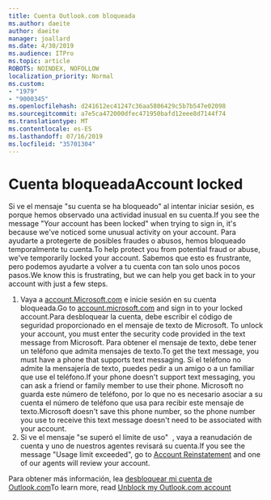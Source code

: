 ```yaml
---
title: Cuenta Outlook.com bloqueada
ms.author: daeite
author: daeite
manager: joallard
ms.date: 4/30/2019
ms.audience: ITPro
ms.topic: article
ROBOTS: NOINDEX, NOFOLLOW
localization_priority: Normal
ms.custom:
- "1979"
- "9000345"
ms.openlocfilehash: d241612ec41247c36aa5806429c5b7b547e02098
ms.sourcegitcommit: a7e5ca472000dfec471950bafd12eee8d7144f74
ms.translationtype: MT
ms.contentlocale: es-ES
ms.lasthandoff: 07/16/2019
ms.locfileid: "35701304"
---
```

# <a name="account-locked"></a><span data-ttu-id="cfa4f-102">Cuenta bloqueada</span><span class="sxs-lookup"><span data-stu-id="cfa4f-102">Account locked</span></span>

<span data-ttu-id="cfa4f-103">Si ve el mensaje "su cuenta se ha bloqueado" al intentar iniciar sesión, es porque hemos observado una actividad inusual en su cuenta.</span><span class="sxs-lookup"><span data-stu-id="cfa4f-103">If you see the message "Your account has been locked" when trying to sign in, it's because we've noticed some unusual activity on your account.</span></span> <span data-ttu-id="cfa4f-104">Para ayudarte a protegerte de posibles fraudes o abusos, hemos bloqueado temporalmente tu cuenta.</span><span class="sxs-lookup"><span data-stu-id="cfa4f-104">To help protect you from potential fraud or abuse, we've temporarily locked your account.</span></span> <span data-ttu-id="cfa4f-105">Sabemos que esto es frustrante, pero podemos ayudarte a volver a tu cuenta con tan solo unos pocos pasos.</span><span class="sxs-lookup"><span data-stu-id="cfa4f-105">We know this is frustrating, but we can help you get back in to your account with just a few steps.</span></span>

1. <span data-ttu-id="cfa4f-106">Vaya a [account.Microsoft.com](https://go.microsoft.com/fwlink/?linkid=2090484) e inicie sesión en su cuenta bloqueada.</span><span class="sxs-lookup"><span data-stu-id="cfa4f-106">Go to [account.microsoft.com](https://go.microsoft.com/fwlink/?linkid=2090484) and sign in to your locked account.</span></span><span data-ttu-id="cfa4f-107">Para desbloquear la cuenta, debe escribir el código de seguridad proporcionado en el mensaje de texto de Microsoft.</span><span class="sxs-lookup"><span data-stu-id="cfa4f-107"> To unlock your account, you must enter the security code provided in the text message from Microsoft.</span></span> <span data-ttu-id="cfa4f-108">Para obtener el mensaje de texto, debe tener un teléfono que admita mensajes de texto.</span><span class="sxs-lookup"><span data-stu-id="cfa4f-108">To get the text message, you must have a phone that supports text messaging.</span></span> <span data-ttu-id="cfa4f-109">Si el teléfono no admite la mensajería de texto, puedes pedir a un amigo o a un familiar que use el teléfono.</span><span class="sxs-lookup"><span data-stu-id="cfa4f-109">If your phone doesn't support text messaging, you can ask a friend or family member to use their phone.</span></span> <span data-ttu-id="cfa4f-110">Microsoft no guarda este número de teléfono, por lo que no es necesario asociar a su cuenta el número de teléfono que usa para recibir este mensaje de texto.</span><span class="sxs-lookup"><span data-stu-id="cfa4f-110">Microsoft doesn't save this phone number, so the phone number you use to receive this text message doesn't need to be associated with your account.</span></span>
2. <span data-ttu-id="cfa4f-111">Si ve el mensaje "se superó el límite de uso" [](https://go.microsoft.com/fwlink/?linkid=2090483) , vaya a reanudación de cuenta y uno de nuestros agentes revisará su cuenta.</span><span class="sxs-lookup"><span data-stu-id="cfa4f-111">If you see the message "Usage limit exceeded", go to [Account Reinstatement](https://go.microsoft.com/fwlink/?linkid=2090483) and one of our agents will review your account.</span></span>

<span data-ttu-id="cfa4f-112">Para obtener más información, lea [desbloquear mi cuenta de Outlook.com](https://support.office.com/article/f4ad2701-d166-4d8b-8a6a-9af2a1f8a4c4?wt.mc_id=Office_Outlook_com_Alchemy)</span><span class="sxs-lookup"><span data-stu-id="cfa4f-112">To learn more, read [Unblock my Outlook.com account](https://support.office.com/article/f4ad2701-d166-4d8b-8a6a-9af2a1f8a4c4?wt.mc_id=Office_Outlook_com_Alchemy)</span></span> 